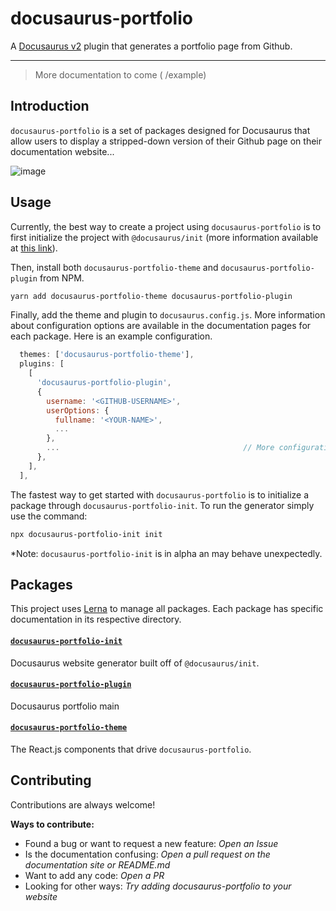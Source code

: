 # docusaurus-portfolio

A [Docusaurus v2](https://github.com/facebook/docusaurus) plugin that generates a portfolio page from Github.

---

> More documentation to come ( /example)

## Introduction

`docusaurus-portfolio` is a set of packages designed for Docusaurus that allow users to display a stripped-down version of their Github page on their documentation website...

![image](https://user-images.githubusercontent.com/39960606/123738850-39ef0c80-d86b-11eb-8be7-6e6dcd473dd6.png)

## Usage

Currently, the best way to create a project using `docusaurus-portfolio` is to first initialize the project with `@docusaurus/init` (more information available at [this link](https://docusaurus.io/docs/next/installation)).

Then, install both `docusaurus-portfolio-theme` and `docusaurus-portfolio-plugin` from NPM.

```sh
yarn add docusaurus-portfolio-theme docusaurus-portfolio-plugin
```

Finally, add the theme and plugin to `docusaurus.config.js`. More information about configuration options are available in the documentation pages for each package. Here is an example configuration.

```javascript
  themes: ['docusaurus-portfolio-theme'],
  plugins: [
    [
      'docusaurus-portfolio-plugin',
      {
        username: '<GITHUB-USERNAME>',
        userOptions: {
          fullname: '<YOUR-NAME>',
          ...
        },
        ...                                         // More configuration in /packages/docusaurus-portfolio-plugin/README.md
      },
    ],
  ],
```

The fastest way to get started with `docusaurus-portfolio` is to initialize a package through `docusaurus-portfolio-init`. To run the generator simply use the command:

```sh
npx docusaurus-portfolio-init init
```
*Note: `docusaurus-portfolio-init` is in alpha an may behave unexpectedly.

## Packages

This project uses [Lerna](https://lerna.js.org/) to manage all packages. Each package has specific documentation in its respective directory.

#### [`docusaurus-portfolio-init`](https://github.com/silva-nick/docusaurus-portfolio/tree/main/packages/docusaurus-portfolio-init)

Docusaurus website generator built off of `@docusaurus/init`. 

#### [`docusaurus-portfolio-plugin`](https://github.com/silva-nick/docusaurus-portfolio/tree/main/packages/docusaurus-portfolio-plugin)

Docusaurus portfolio main

#### [`docusaurus-portfolio-theme`](https://github.com/silva-nick/docusaurus-portfolio/tree/main/packages/docusaurus-portfolio-theme)

The React.js components that drive `docusaurus-portfolio`. 

## Contributing

Contributions are always welcome!

**Ways to contribute:**

- Found a bug or want to request a new feature: _Open an Issue_
- Is the documentation confusing: _Open a pull request on the documentation site or README.md_
- Want to add any code: _Open a PR_
- Looking for other ways: _Try adding docusaurus-portfolio to your website_
